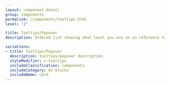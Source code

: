 ```yaml
---
layout: component-detail
group: components
permalink: /components/tooltips.html
level: "2"

title: Tooltips/Popover
description: Ordered list showing what level you are on in reference to the site

variations:
- title: Tooltips/Popover
  description: tooltips/popover description
  styleModifier: c-tooltips
  includeClassification: components
  includeCategory: 02-blocks
  includeName: card
---
```

